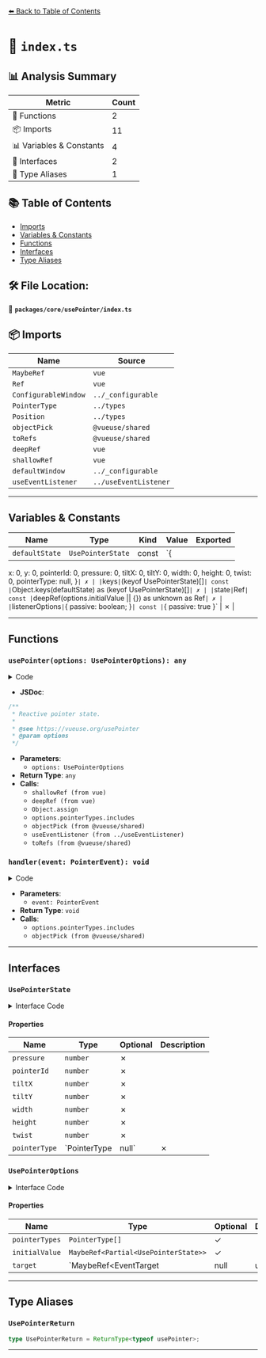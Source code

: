 [⬅️ Back to Table of Contents](../../../index.md)

# 📄 `index.ts`

## 📊 Analysis Summary

| Metric | Count |
|--------|-------|
| 🔧 Functions | 2 |
| 📦 Imports | 11 |
| 📊 Variables & Constants | 4 |
| 📐 Interfaces | 2 |
| 📑 Type Aliases | 1 |

## 📚 Table of Contents

- [Imports](#imports)
- [Variables & Constants](#variables-constants)
- [Functions](#functions)
- [Interfaces](#interfaces)
- [Type Aliases](#type-aliases)

## 🛠️ File Location:
📂 **`packages/core/usePointer/index.ts`**

## 📦 Imports

| Name | Source |
|------|--------|
| `MaybeRef` | `vue` |
| `Ref` | `vue` |
| `ConfigurableWindow` | `../_configurable` |
| `PointerType` | `../types` |
| `Position` | `../types` |
| `objectPick` | `@vueuse/shared` |
| `toRefs` | `@vueuse/shared` |
| `deepRef` | `vue` |
| `shallowRef` | `vue` |
| `defaultWindow` | `../_configurable` |
| `useEventListener` | `../useEventListener` |


---

## Variables & Constants

| Name | Type | Kind | Value | Exported |
|------|------|------|-------|----------|
| `defaultState` | `UsePointerState` | const | `{
  x: 0,
  y: 0,
  pointerId: 0,
  pressure: 0,
  tiltX: 0,
  tiltY: 0,
  width: 0,
  height: 0,
  twist: 0,
  pointerType: null,
}` | ✗ |
| `keys` | `(keyof UsePointerState)[]` | const | `Object.keys(defaultState) as (keyof UsePointerState)[]` | ✗ |
| `state` | `Ref<UsePointerState>` | const | `deepRef(options.initialValue || {}) as unknown as Ref<UsePointerState>` | ✗ |
| `listenerOptions` | `{ passive: boolean; }` | const | `{ passive: true }` | ✗ |


---

## Functions

### `usePointer(options: UsePointerOptions): any`

<details><summary>Code</summary>

```ts
export function usePointer(options: UsePointerOptions = {}) {
  const {
    target = defaultWindow,
  } = options

  const isInside = shallowRef(false)
  const state = deepRef(options.initialValue || {}) as unknown as Ref<UsePointerState>
  Object.assign(state.value, defaultState, state.value)

  const handler = (event: PointerEvent) => {
    isInside.value = true
    if (options.pointerTypes && !options.pointerTypes.includes(event.pointerType as PointerType))
      return

    state.value = objectPick(event, keys, false) as UsePointerState
  }

  if (target) {
    const listenerOptions = { passive: true }
    useEventListener(target, ['pointerdown', 'pointermove', 'pointerup'], handler, listenerOptions)
    useEventListener(target, 'pointerleave', () => isInside.value = false, listenerOptions)
  }

  return {
    ...toRefs(state),
    isInside,
  }
}
```
</details>

- **JSDoc**:
```ts
/**
 * Reactive pointer state.
 *
 * @see https://vueuse.org/usePointer
 * @param options
 */
```

- **Parameters**:
  - `options: UsePointerOptions`
- **Return Type**: `any`
- **Calls**:
  - `shallowRef (from vue)`
  - `deepRef (from vue)`
  - `Object.assign`
  - `options.pointerTypes.includes`
  - `objectPick (from @vueuse/shared)`
  - `useEventListener (from ../useEventListener)`
  - `toRefs (from @vueuse/shared)`
### `handler(event: PointerEvent): void`

<details><summary>Code</summary>

```ts
(event: PointerEvent) => {
    isInside.value = true
    if (options.pointerTypes && !options.pointerTypes.includes(event.pointerType as PointerType))
      return

    state.value = objectPick(event, keys, false) as UsePointerState
  }
```
</details>

- **Parameters**:
  - `event: PointerEvent`
- **Return Type**: `void`
- **Calls**:
  - `options.pointerTypes.includes`
  - `objectPick (from @vueuse/shared)`

---

## Interfaces

### `UsePointerState`

<details><summary>Interface Code</summary>

```ts
export interface UsePointerState extends Position {
  pressure: number
  pointerId: number
  tiltX: number
  tiltY: number
  width: number
  height: number
  twist: number
  pointerType: PointerType | null
}
```
</details>

#### Properties

| Name | Type | Optional | Description |
|------|------|----------|-------------|
| `pressure` | `number` | ✗ |  |
| `pointerId` | `number` | ✗ |  |
| `tiltX` | `number` | ✗ |  |
| `tiltY` | `number` | ✗ |  |
| `width` | `number` | ✗ |  |
| `height` | `number` | ✗ |  |
| `twist` | `number` | ✗ |  |
| `pointerType` | `PointerType | null` | ✗ |  |

### `UsePointerOptions`

<details><summary>Interface Code</summary>

```ts
export interface UsePointerOptions extends ConfigurableWindow {
  /**
   * Pointer types that listen to.
   *
   * @default ['mouse', 'touch', 'pen']
   */
  pointerTypes?: PointerType[]

  /**
   * Initial values
   */
  initialValue?: MaybeRef<Partial<UsePointerState>>

  /**
   * @default window
   */
  target?: MaybeRef<EventTarget | null | undefined> | Document | Window
}
```
</details>

#### Properties

| Name | Type | Optional | Description |
|------|------|----------|-------------|
| `pointerTypes` | `PointerType[]` | ✓ |  |
| `initialValue` | `MaybeRef<Partial<UsePointerState>>` | ✓ |  |
| `target` | `MaybeRef<EventTarget | null | undefined> | Document | Window` | ✓ |  |


---

## Type Aliases

### `UsePointerReturn`

```ts
type UsePointerReturn = ReturnType<typeof usePointer>;
```


---